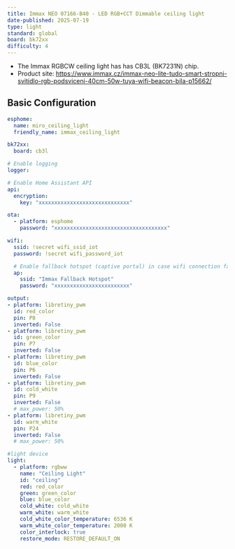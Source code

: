 ```yaml
---
title: Immax NEO 07166-B40 - LED RGB+CCT Dimmable ceiling light
date-published: 2025-07-19
type: light
standard: global
board: bk72xx
difficulty: 4
---
```


- The Immax RGBCW ceiling light has has CB3L (BK7231N) chip.
- Product site: https://www.immax.cz/immax-neo-lite-tudo-smart-stropni-svitidlo-rgb-podsviceni-40cm-50w-tuya-wifi-beacon-bila-p15662/

## Basic Configuration

```yaml
esphome:
  name: miro_ceiling_light
  friendly_name: immax_ceiling_light

bk72xx:
  board: cb3l

# Enable logging
logger:

# Enable Home Assistant API
api:
  encryption:
    key: "xxxxxxxxxxxxxxxxxxxxxxxxxxxxx"

ota:
  - platform: esphome
    password: "xxxxxxxxxxxxxxxxxxxxxxxxxxxxxxxxxxxx"

wifi:
  ssid: !secret wifi_ssid_iot
  password: !secret wifi_password_iot

  # Enable fallback hotspot (captive portal) in case wifi connection fails
  ap:
    ssid: "Immax Fallback Hotspot"
    password: "xxxxxxxxxxxxxxxxxxxxxxxx"

output:
- platform: libretiny_pwm
  id: red_color
  pin: P8
  inverted: False
- platform: libretiny_pwm
  id: green_color
  pin: P7
  inverted: False
- platform: libretiny_pwm
  id: blue_color
  pin: P6
  inverted: False
- platform: libretiny_pwm
  id: cold_white
  pin: P9
  inverted: False
  # max_power: 50%
- platform: libretiny_pwm
  id: warm_white
  pin: P24
  inverted: False
  # max_power: 50%

#light device
light:
  - platform: rgbww
    name: "Ceiling Light"
    id: "ceiling"
    red: red_color
    green: green_color
    blue: blue_color  
    cold_white: cold_white
    warm_white: warm_white
    cold_white_color_temperature: 6536 K
    warm_white_color_temperature: 2000 K
    color_interlock: true
    restore_mode: RESTORE_DEFAULT_ON
    
```

